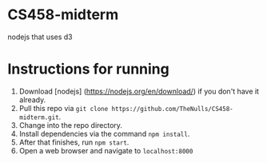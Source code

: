 # CS458-midterm
nodejs that uses d3
# Instructions for running
1. Download [nodejs] (https://nodejs.org/en/download/) if you don't have it already.
2. Pull this repo via `git clone https://github.com/TheNulls/CS458-midterm.git`.
3. Change into the repo directory.
4. Install dependencies via the command `npm install`.
5. After that finishes, run `npm start`.
6. Open a web browser and navigate to `localhost:8000`
